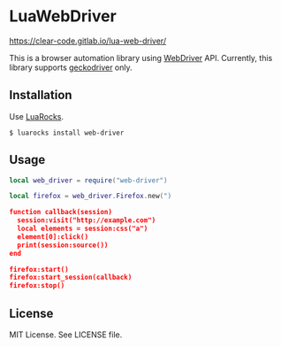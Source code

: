 # LuaWebDriver

https://clear-code.gitlab.io/lua-web-driver/

This is a browser automation library using [WebDriver](https://www.w3.org/TR/webdriver/) API.
Currently, this library supports [geckodriver](https://github.com/mozilla/geckodriver) only.

## Installation

Use [LuaRocks](https://luarocks.org/).

```
$ luarocks install web-driver
```

## Usage

```lua
local web_driver = require("web-driver")

local firefox = web_driver.Firefox.new(")

function callback(session)
  session:visit("http://example.com")
  local elements = session:css("a")
  element[0]:click()
  print(session:source())
end

firefox:start()
firefox:start_session(callback)
firefox:stop()
```

## License

MIT License. See LICENSE file.
